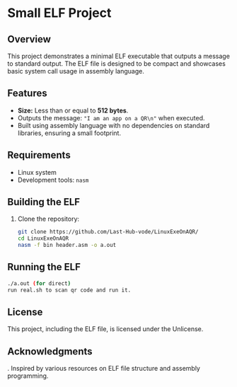 # Small ELF Project

## Overview

This project demonstrates a minimal ELF executable that outputs a message to standard output. The ELF file is designed to be compact and showcases basic system call usage in assembly language.

## Features

- **Size:** Less than or equal to **512 bytes**.
- Outputs the message: `"I am an app on a QR\n"` when executed.
- Built using assembly language with no dependencies on standard libraries, ensuring a small footprint.

## Requirements

- Linux system
- Development tools: `nasm`

## Building the ELF

1. Clone the repository:

   ```bash
   git clone https://github.com/Last-Hub-vode/LinuxExeOnAQR/
   cd LinuxExeOnAQR
   nasm -f bin header.asm -o a.out
   ```

## Running the ELF
  ```bash
 ./a.out (for direct)
run real.sh to scan qr code and run it.
  ```

## License
This project, including the ELF file, is licensed under the Unlicense.

## Acknowledgments
. Inspired by various resources on ELF file structure and assembly programming.
